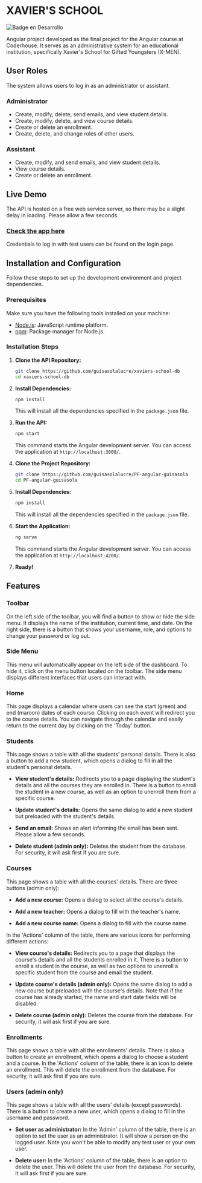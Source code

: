 # XAVIER'S SCHOOL

![Badge en Desarrollo](https://img.shields.io/badge/STATUS-EN%20DESAROLLO-green)

Angular project developed as the final project for the Angular course at Coderhouse. It serves as an administrative system for an educational institution, specifically Xavier's School for Gifted Youngsters (X-MEN).

## User Roles

The system allows users to log in as an administrator or assistant.

### Administrator

- Create, modify, delete, send emails, and view student details.
- Create, modify, delete, and view course details.
- Create or delete an enrollment.
- Create, delete, and change roles of other users.

### Assistant

- Create, modify, and send emails, and view student details.
- View course details.
- Create or delete an enrollment.

## Live Demo

The API is hosted on a free web service server, so there may be a slight delay in loading. Please allow a few seconds.

### [Check the app here](https://guisasolalucre.github.io/PF-angular-guisasola/)

Credentials to log in with test users can be found on the login page.

## Installation and Configuration

Follow these steps to set up the development environment and project dependencies.

### Prerequisites

Make sure you have the following tools installed on your machine:

- [Node.js](https://nodejs.org/): JavaScript runtime platform.
- [npm](https://www.npmjs.com/): Package manager for Node.js.

### Installation Steps

1. **Clone the API Repository:**

    ```bash
    git clone https://github.com/guisasolalucre/xaviers-school-db
    cd xaviers-school-db
    ```

2. **Install Dependencies:**

    ```bash
    npm install
    ```

    This will install all the dependencies specified in the `package.json` file.

3. **Run the API:**

    ```bash
    npm start
    ```

    This command starts the Angular development server. You can access the application at `http://localhost:3000/`.

4. **Clone the Project Repository:**

    ```bash
    git clone https://github.com/guisasolalucre/PF-angular-guisasola
    cd PF-angular-guisasola
    ```

5. **Install Dependencies:**

    ```bash
    npm install
    ```

    This will install all the dependencies specified in the `package.json` file.

6. **Start the Application:**

    ```bash
    ng serve
    ```

    This command starts the Angular development server. You can access the application at `http://localhost:4200/`.

7. **Ready!**

## Features

### Toolbar

On the left side of the toolbar, you will find a button to show or hide the side menu. It displays the name of the institution, current time, and date. On the right side, there is a button that shows your username, role, and options to change your password or log out.

### Side Menu

This menu will automatically appear on the left side of the dashboard. To hide it, click on the menu button located on the toolbar. The side menu displays different interfaces that users can interact with.

### Home

This page displays a calendar where users can see the start (green) and end (maroon) dates of each course. Clicking on each event will redirect you to the course details. You can navigate through the calendar and easily return to the current day by clicking on the 'Today' button.

### Students

This page shows a table with all the students' personal details. There is also a button to add a new student, which opens a dialog to fill in all the student's personal details.

- **View student's details:** Redirects you to a page displaying the student's details and all the courses they are enrolled in. There is a button to enroll the student in a new course, as well as an option to unenroll them from a specific course.
  
- **Update student's details:** Opens the same dialog to add a new student but preloaded with the student's details.
  
- **Send an email:** Shows an alert informing the email has been sent. Please allow a few seconds.
  
- **Delete student (admin only):** Deletes the student from the database. For security, it will ask first if you are sure.

### Courses

This page shows a table with all the courses' details. There are three buttons (admin only):

- **Add a new course:** Opens a dialog to select all the course's details.
  
- **Add a new teacher:** Opens a dialog to fill with the teacher's name.
  
- **Add a new course name:** Opens a dialog to fill with the course name.

In the 'Actions' column of the table, there are various icons for performing different actions:

- **View course's details:** Redirects you to a page that displays the course's details and all the students enrolled in it. There is a button to enroll a student in the course, as well as two options to unenroll a specific student from the course and email the student.
  
- **Update course's details (admin only):** Opens the same dialog to add a new course but preloaded with the course's details. Note that if the course has already started, the name and start date fields will be disabled.
  
- **Delete course (admin only):** Deletes the course from the database. For security, it will ask first if you are sure.

### Enrollments

This page shows a table with all the enrollments' details. There is also a button to create an enrollment, which opens a dialog to choose a student and a course. In the 'Actions' column of the table, there is an icon to delete an enrollment. This will delete the enrollment from the database. For security, it will ask first if you are sure.

### Users (admin only)

This page shows a table with all the users' details (except passwords). There is a button to create a new user, which opens a dialog to fill in the username and password.

- **Set user as administrator:** In the 'Admin' column of the table, there is an option to set the user as an administrator. It will show a person on the logged user. Note you won't be able to modify any test user or your own user.
  
- **Delete user:** In the 'Actions' column of the table, there is an option to delete the user. This will delete the user from the database. For security, it will ask first if you are sure.
